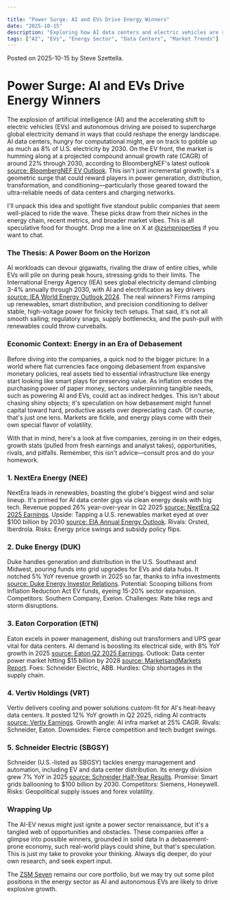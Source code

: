 ```yaml
---

title: "Power Surge: AI and EVs Drive Energy Winners"
date: "2025-10-15"
description: "Exploring how AI data centers and electric vehicles are ramping up electricity demand, spotlighting companies in generation, distribution, and conditioning that could thrive amid these shifts."
tags: ["AI", "EVs", "Energy Sector", "Data Centers", "Market Trends"]
---
```


Posted on 2025-10-15 by Steve Szettella.
<script src="https://cdn.jsdelivr.net/npm/chart.js"></script>
# Power Surge: AI and EVs Drive Energy Winners

The explosion of artificial intelligence (AI) and the accelerating shift to electric vehicles (EVs) and autonomous driving are poised to supercharge global electricity demand in ways that could reshape the energy landscape. AI data centers, hungry for computational might, are on track to gobble up as much as 8% of U.S. electricity by 2030. On the EV front, the market is humming along at a projected compound annual growth rate (CAGR) of around 22% through 2030, according to BloombergNEF's latest outlook [source: BloombergNEF EV Outlook](https://about.bnef.com/electric-vehicle-outlook/). This isn't just incremental growth; it's a geometric surge that could reward players in power generation, distribution, transformation, and conditioning—particularly those geared toward the ultra-reliable needs of data centers and charging networks.

I'll unpack this idea and spotlight five standout public companies that seem well-placed to ride the wave. These picks draw from their niches in the energy chain, recent metrics, and broader market vibes. This is all speculative food for thought.  Drop me a line on X at [@zsmproperties](https://x.com/zsmproperties) if you want to chat.

### The Thesis: A Power Boom on the Horizon
AI workloads can devour gigawatts, rivaling the draw of entire cities, while EVs will pile on during peak hours, stressing grids to their limits. The International Energy Agency (IEA) sees global electricity demand climbing 3-4% annually through 2030, with AI and electrification as key drivers [source: IEA World Energy Outlook 2024](https://www.iea.org/reports/world-energy-outlook-2024). The real winners? Firms ramping up renewables, smart distribution, and precision conditioning to deliver stable, high-voltage power for finicky tech setups. That said, it's not all smooth sailing; regulatory snags, supply bottlenecks, and the push-pull with renewables could throw curveballs.

### Economic Context: Energy in an Era of Debasement
Before diving into the companies, a quick nod to the bigger picture: In a world where fiat currencies face ongoing debasement from expansive monetary policies, real assets tied to essential infrastructure like energy start looking like smart plays for preserving value. As inflation erodes the purchasing power of paper money, sectors underpinning tangible needs, such as powering AI and EVs, could act as indirect hedges. This isn't about chasing shiny objects; it's speculation on how debasement might funnel capital toward hard, productive assets over depreciating cash. Of course, that's just one lens.  Markets are fickle, and energy plays come with their own special flavor of volatility.

With that in mind, here's a look at five companies, zeroing in on their edges, growth stats (pulled from fresh earnings and analyst takes), opportunities, rivals, and pitfalls. Remember, this isn't advice—consult pros and do your homework.

### 1. NextEra Energy (NEE)
NextEra leads in renewables, boasting the globe's biggest wind and solar lineup. It's primed for AI data center gigs via clean energy deals with big tech. Revenue popped 26% year-over-year in Q2 2025 [source: NextEra Q2 2025 Earnings](https://www.investor.nexteraenergy.com/~/media/Files/N/NEE-IR/reports-and-fillings/quarterly-earnings/2025/Q2%202025/2Q%202025%20Slides%20vF.pdf). Upside: Tapping a U.S. renewables market eyed at over $100 billion by 2030 [source: EIA Annual Energy Outlook](https://www.eia.gov/outlooks/aeo/). Rivals: Orsted, Iberdrola. Risks: Energy price swings and subsidy policy flips.

<canvas id="chart-NEE" width="400" height="200"></canvas>
<script>
const ctxNEE = document.getElementById('chart-NEE').getContext('2d');
// Accurate data from Yahoo Finance
const datesNEE = ['2025-04-13', '2025-04-20', '2025-04-27', '2025-05-04', '2025-05-11', '2025-05-18', '2025-05-25', '2025-06-01', '2025-06-08', '2025-06-15', '2025-06-22', '2025-06-29', '2025-07-06', '2025-07-13', '2025-07-20', '2025-07-27', '2025-08-03', '2025-08-10', '2025-08-17', '2025-08-24', '2025-08-31', '2025-09-07', '2025-09-14', '2025-09-21', '2025-09-28', '2025-10-05', '2025-10-12', '2025-10-14'];
const pricesNEE = [66.30999755859375, 66.08999633789062, 67.08999633789062, 70.30999755859375, 75.0, 67.76000213623047, 70.63999938964844, 72.16000366210938, 74.77999877929688, 71.52999877929688, 70.88999938964844, 73.87999725341797, 74.4000015258789, 75.94999694824219, 71.8499984741211, 70.4000015258789, 72.41000366210938, 75.41000366210938, 76.31999969482422, 72.05000305175781, 70.9000015258789, 71.63999938964844, 71.08000183105469, 75.8499984741211, 80.05999755859375, 83.3499984741211, 84.30000305175781, 84.52999877929688];
new Chart(ctxNEE, {
  type: 'line',
  data: {
    labels: datesNEE,
    datasets: [{
      label: 'NEE Stock Price',
      data: pricesNEE,
      borderColor: 'blue',
      fill: false
    }]
  },
  options: {
    responsive: true,
    scales: {
      x: { display: true },
      y: { display: true }
    }
  }
});
</script>

### 2. Duke Energy (DUK)
Duke handles generation and distribution in the U.S. Southeast and Midwest, pouring funds into grid upgrades for EVs and data hubs. It notched 5% YoY revenue growth in 2025 so far, thanks to infra investments [source: Duke Energy Investor Relations](https://investors.duke-energy.com/financials/quarterly-results/default.aspx). Potential: Scooping billions from Inflation Reduction Act EV funds, eyeing 15-20% sector expansion. Competitors: Southern Company, Exelon. Challenges: Rate hike regs and storm disruptions.

<canvas id="chart-DUK" width="400" height="200"></canvas>
<script>
const ctxDUK = document.getElementById('chart-DUK').getContext('2d');
// Accurate data from Yahoo Finance
const datesDUK = ['2025-04-13', '2025-04-20', '2025-04-27', '2025-05-04', '2025-05-11', '2025-05-18', '2025-05-25', '2025-06-01', '2025-06-08', '2025-06-15', '2025-06-22', '2025-06-29', '2025-07-06', '2025-07-13', '2025-07-20', '2025-07-27', '2025-08-03', '2025-08-10', '2025-08-17', '2025-08-24', '2025-08-31', '2025-09-07', '2025-09-14', '2025-09-21', '2025-09-28', '2025-10-05', '2025-10-12', '2025-10-14'];
const pricesDUK = [121.80000305175781, 119.8499984741211, 121.58000183105469, 120.33000183105469, 116.26000213623047, 116.48999786376953, 117.72000122070312, 115.2300033569336, 116.86000061035156, 115.4000015258789, 116.91999816894531, 117.30999755859375, 117.45999908447266, 118.41999816894531, 119.93000030517578, 122.91000366210938, 125.31999969482422, 122.44999694824219, 124.33999633789062, 122.48999786376953, 120.61000061035156, 121.94999694824219, 121.08000183105469, 123.0199966430664, 123.54000091552734, 127.0199966430664, 126.08999633789062, 127.77999877929688];
new Chart(ctxDUK, {
  type: 'line',
  data: {
    labels: datesDUK,
    datasets: [{
      label: 'DUK Stock Price',
      data: pricesDUK,
      borderColor: 'green',
      fill: false
    }]
  },
  options: {
    responsive: true,
    scales: {
      x: { display: true },
      y: { display: true }
    }
  }
});
</script>

### 3. Eaton Corporation (ETN)
Eaton excels in power management, dishing out transformers and UPS gear vital for data centers. AI demand is boosting its electrical side, with 8% YoY growth in 2025 [source: Eaton Q2 2025 Earnings](https://www.eaton.com/us/en-us/company/investor-relations/financial-presentations-webcasts.html). Outlook: Data center power market hitting $15 billion by 2028 [source: MarketsandMarkets Report](https://www.marketsandmarkets.com/Market-Reports/data-center-power-market-26397256.html). Foes: Schneider Electric, ABB. Hurdles: Chip shortages in the supply chain.

<canvas id="chart-ETN" width="400" height="200"></canvas>
<script>
const ctxETN = document.getElementById('chart-ETN').getContext('2d');
// Accurate data from Yahoo Finance
const datesETN = ['2025-04-13', '2025-04-20', '2025-04-27', '2025-05-04', '2025-05-11', '2025-05-18', '2025-05-25', '2025-06-01', '2025-06-08', '2025-06-15', '2025-06-22', '2025-06-29', '2025-07-06', '2025-07-13', '2025-07-20', '2025-07-27', '2025-08-03', '2025-08-10', '2025-08-17', '2025-08-24', '2025-08-31', '2025-09-07', '2025-09-14', '2025-09-21', '2025-09-28', '2025-10-05', '2025-10-12', '2025-10-14'];
const pricesETN = [268.32000732421875, 288.82000732421875, 299.7099914550781, 309.8699951171875, 329.07000732421875, 321.05999755859375, 320.20001220703125, 331.45001220703125, 323.6600036621094, 331.2300109863281, 353.2300109863281, 362.2200012207031, 360.6199951171875, 378.6199951171875, 392.1700134277344, 381.2900085449219, 362.8399963378906, 351.0299987792969, 347.6099853515625, 349.1400146484375, 349.0299987792969, 365.8999938964844, 374.5, 365.5799865722656, 373.4599914550781, 369.0799865722656, 375.3699951171875, 378.27099609375];
new Chart(ctxETN, {
  type: 'line',
  data: {
    labels: datesETN,
    datasets: [{
      label: 'ETN Stock Price',
      data: pricesETN,
      borderColor: 'red',
      fill: false
    }]
  },
  options: {
    responsive: true,
    scales: {
      x: { display: true },
      y: { display: true }
    }
  }
});
</script>

### 4. Vertiv Holdings (VRT)
Vertiv delivers cooling and power solutions custom-fit for AI's heat-heavy data centers. It posted 12% YoY growth in Q2 2025, riding AI contracts [source: Vertiv Earnings](https://investors.vertiv.com/financials/quarterly-results/default.aspx). Growth angle: AI infra market at 25% CAGR. Rivals: Schneider, Eaton. Downsides: Fierce competition and tech budget swings.

<canvas id="chart-VRT" width="400" height="200"></canvas>
<script>
const ctxVRT = document.getElementById('chart-VRT').getContext('2d');
// Accurate data from Yahoo Finance
const datesVRT = ['2025-04-13', '2025-04-20', '2025-04-27', '2025-05-04', '2025-05-11', '2025-05-18', '2025-05-25', '2025-06-01', '2025-06-08', '2025-06-15', '2025-06-22', '2025-06-29', '2025-07-06', '2025-07-13', '2025-07-20', '2025-07-27', '2025-08-03', '2025-08-10', '2025-08-17', '2025-08-24', '2025-08-31', '2025-09-07', '2025-09-14', '2025-09-21', '2025-09-28', '2025-10-05', '2025-10-12', '2025-10-14'];
const pricesVRT = [73.20999908447266, 86.94999694824219, 95.0, 94.05999755859375, 106.04000091552734, 104.13999938964844, 107.93000030517578, 115.36000061035156, 110.97000122070312, 118.54000091552734, 127.16000366210938, 127.83999633789062, 123.30000305175781, 129.05999755859375, 137.47000122070312, 141.58999633789062, 139.92999267578125, 133.07000732421875, 125.97000122070312, 127.55000305175781, 124.0, 134.83999633789062, 143.60000610351562, 138.6199951171875, 160.1999969482422, 169.00999450683594, 179.0, 179.1199951171875];
new Chart(ctxVRT, {
  type: 'line',
  data: {
    labels: datesVRT,
    datasets: [{
      label: 'VRT Stock Price',
      data: pricesVRT,
      borderColor: 'orange',
      fill: false
    }]
  },
  options: {
    responsive: true,
    scales: {
      x: { display: true },
      y: { display: true }
    }
  }
});
</script>

### 5. Schneider Electric (SBGSY)
Schneider (U.S.-listed as SBGSY) tackles energy management and automation, including EV and data center distribution. Its energy division grew 7% YoY in 2025 [source: Schneider Half-Year Results](https://www.se.com/ww/en/about-us/investor-relations/financial-results.jsp). Promise: Smart grids ballooning to $100 billion by 2030. Competitors: Siemens, Honeywell. Risks: Geopolitical supply issues and forex volatility.

<canvas id="chart-SBGSY" width="400" height="200"></canvas>
<script>
const ctxSBGSY = document.getElementById('chart-SBGSY').getContext('2d');
// Accurate data from Yahoo Finance
const datesSBGSY = ['2025-04-13', '2025-04-20', '2025-04-27', '2025-05-04', '2025-05-11', '2025-05-18', '2025-05-25', '2025-06-01', '2025-06-08', '2025-06-15', '2025-06-22', '2025-06-29', '2025-07-06', '2025-07-13', '2025-07-20', '2025-07-27', '2025-08-03', '2025-08-10', '2025-08-17', '2025-08-24', '2025-08-31', '2025-09-07', '2025-09-14', '2025-09-21', '2025-09-28', '2025-10-05', '2025-10-12', '2025-10-14'];
const pricesSBGSY = [46.72999954223633, 49.91999816894531, 48.959999084472656, 48.54999923706055, 49.040000915527344, 49.220001220703125, 50.150001525878906, 51.83000183105469, 50.52000045776367, 49.02000045776367, 53.959999084472656, 52.79999923706055, 52.58000183105469, 54.81999969482422, 55.720001220703125, 49.630001068115234, 51.75, 51.58000183105469, 50.5099983215332, 49.13999938964844, 51.16999816894531, 54.400001525878906, 54.34000015258789, 55.15999984741211, 58.400001525878906, 56.540000915527344, 57.11000061035156, 57.52000045776367];
new Chart(ctxSBGSY, {
  type: 'line',
  data: {
    labels: datesSBGSY,
    datasets: [{
      label: 'SBGSY Stock Price',
      data: pricesSBGSY,
      borderColor: 'purple',
      fill: false
    }]
  },
  options: {
    responsive: true,
    scales: {
      x: { display: true },
      y: { display: true }
    }
  }
});
</script>

### Wrapping Up
The AI-EV nexus might just ignite a power sector renaissance, but it's a tangled web of opportunities and obstacles. These companies offer a glimpse into possible winners, grounded in solid data In a debasement-prone economy, such real-world plays could shine, but that's speculation. This is just my take to provoke your thinking.  Always dig deeper, do your own research, and seek expert input.

The [ZSM Seven](./zsm_seven_intro.html) remains our core portfolio, but we may try out some pilot positions in the energy sector as AI and autonomous EVs are likely to drive explosive growth.
